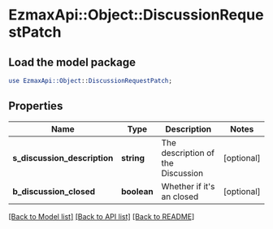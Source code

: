 # EzmaxApi::Object::DiscussionRequestPatch

## Load the model package
```perl
use EzmaxApi::Object::DiscussionRequestPatch;
```

## Properties
Name | Type | Description | Notes
------------ | ------------- | ------------- | -------------
**s_discussion_description** | **string** | The description of the Discussion | [optional] 
**b_discussion_closed** | **boolean** | Whether if it&#39;s an closed | [optional] 

[[Back to Model list]](../README.md#documentation-for-models) [[Back to API list]](../README.md#documentation-for-api-endpoints) [[Back to README]](../README.md)



